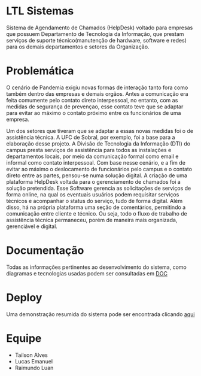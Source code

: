 # LTL Sistemas
Sistema de Agendamento de Chamados (HelpDesk) voltado para empresas que possuem Departamento de Tecnologia da Informação, que prestam serviços de suporte técnico(manutenção de hardware, software e redes) para os demais departamentos e setores da Organização.

# Problemática
O cenário de Pandemia exigiu novas formas de interação tanto fora como também dentro das empresas e demais orgãos. Antes a comunicação era feita comumente pelo contato direto interpessoal, no entanto, com as medidas de segurança de prevençao, esse contato teve que se adaptar para evitar ao máximo o contato próximo entre os funcionários de uma empresa.

Um dos setores que tiveram que se adaptar a essas novas medidas foi o de assistência técnica. A UFC de Sobral, por exemplo, foi a base para a elaboração desse projeto. A Divisão de Tecnologia da Informação (DTI) do campus presta serviços de assistência para todos as instalações e departamentos locais, por meio da comunicação formal como email e informal como contato interpessoal. Com base nesse cenário, e a fim de evitar ao máximo o deslocamento de funcionários pelo campus e o contato direto entre as partes, pensou-se numa solução digital. A criação de uma plataforma HelpDesk voltada para o gerenciamento de chamados foi a solução pretendida. Esse Software gerencia as solicitações de serviços de forma online, na qual os eventuais usuários podem requisitar serviços técnicos e acompanhar o status do serviço, tudo de forma digital. Além disso, há na própria plataforma uma seção de comentários, permitindo a comunicação entre cliente e técnico. Ou seja, todo o fluxo de trabalho de assistência técnica permaneceu, porém de maneira mais organizada, gerenciável e digital. 

# Documentação
Todas as informações pertinentes ao desenvolvimento do sistema, como diagramas e tecnologias usadas podem ser consultadas em [DOC](https://github.com/TailsonAlves/Trabalho-Final_Eng.Soft-2021.1/tree/main/doc)

# Deploy
Uma demonstração resumida do sistema pode ser encontrada clicando [aqui]()

# Equipe
- Tailson Alves
- Lucas Emanuel
- Raimundo Luan
